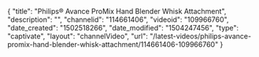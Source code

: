 {
    "title": "Philips&reg; Avance ProMix Hand Blender Whisk Attachment",
    "description": "",
    "channelid": "114661406",
    "videoid": "109966760",
    "date_created": "1502518266",
    "date_modified": "1504247456",
    "type": "captivate",
    "layout": "channelVideo",
    "url": "\/latest-videos\/philips-avance-promix-hand-blender-whisk-attachment\/114661406-109966760"
}